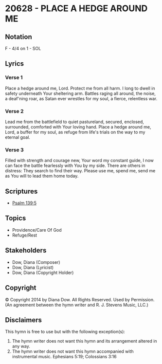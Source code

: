 # 20628 - PLACE A HEDGE AROUND ME

## Notation

F - 4/4 on 1 - SOL

## Lyrics

### Verse 1

Place a hedge around me, Lord. Protect me from all harm. I long to dwell in safety underneath Your sheltering arm. Battles raging all around, the noise, a deaf'ning roar, as Satan ever wrestles for my soul, a fierce, relentless war.

### Verse 2

Lead me from the battlefield to quiet pastureland, secured, enclosed, surrounded, comforted with Your loving hand. Place a hedge around me, Lord, a buffer for my soul, as refuge from life's trials on the way to my eternal goal.

### Verse 3

Filled with strength and courage new, Your word my constant guide, I now can face the battle fearlessly with You by my side. There are others in distress: They search to find their way. Please use me, spend me, send me as You will to lead them home today.


## Scriptures

- [Psalm 139:5](https://www.biblegateway.com/passage/?search=Psalm%20139%3A5)

## Topics

- Providence/Care Of God
- Refuge/Rest

## Stakeholders

- Dow, Diana (Composer)
- Dow, Diana (Lyricist)
- Dow, Diana (Copyright Holder)

## Copyright

© Copyright 2014 by Diana Dow. All Rights Reserved. Used by Permission.
(An agreement between the hymn writer and R. J. Stevens Music, LLC.)

## Disclaimers

This hymn is free to use but with the following exception(s):
1. The hymn writer does not want this hymn and its arrangement altered in any way.
2. The hymn writer does not want this hymn accompanied with instrumental music.
Ephesians 5:19; Colossians 3:16

